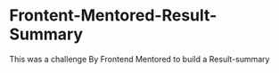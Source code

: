 # Frontent-Mentored-Result-Summary
This was a challenge By  Frontend Mentored to build a Result-summary 
